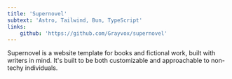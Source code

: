 ```yaml
---
title: 'Supernovel'
subtext: 'Astro, Tailwind, Bun, TypeScript'
links:
    github: 'https://github.com/Grayvox/supernovel'
---
```


Supernovel is a website template for books and fictional work, built with writers in mind. It's built to be both customizable and approachable to non-techy individuals.

